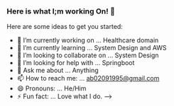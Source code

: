 ### Here is what I;m working On! 👋


Here are some ideas to get you started:

- 🔭 I’m currently working on ... Healthcare domain
- 🌱 I’m currently learning ... System Design and AWS
- 👯 I’m looking to collaborate on ... System Design
- 🤔 I’m looking for help with ... Springboot
- 💬 Ask me about ... Anything
- 📫 How to reach me: ... ab02091995@gmail.com
- 😄 Pronouns: ... He/Him
- ⚡ Fun fact: ... Love what I do.
-->
